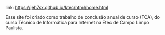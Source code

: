 link: https://jeh7sx.github.io/ktec/html/home.html

Esse site foi criado como trabalho de conclusão anual de curso (TCA), do curso Técnico de Informática para Internet na Etec de Campo Limpo Paulista.
